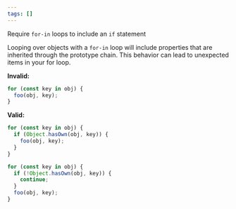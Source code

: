 ```yaml
---
tags: []
---
```


Require `for-in` loops to include an `if` statement

Looping over objects with a `for-in` loop will include properties that are
inherited through the prototype chain. This behavior can lead to unexpected
items in your for loop.

**Invalid:**

```typescript
for (const key in obj) {
  foo(obj, key);
}
```

**Valid:**

```typescript
for (const key in obj) {
  if (Object.hasOwn(obj, key)) {
    foo(obj, key);
  }
}
```

```typescript
for (const key in obj) {
  if (!Object.hasOwn(obj, key)) {
    continue;
  }
  foo(obj, key);
}
```

